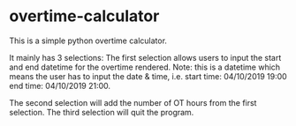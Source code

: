 # overtime-calculator
This is a simple python overtime calculator.

It mainly has 3 selections: 
The first selection allows users to input the start and end datetime for the overtime rendered.
Note: this is a datetime which means the user has to input the date & time, i.e. start time: 04/10/2019 19:00
end time: 04/10/2019 21:00.

The second selection will add the number of OT hours from the first selection.
The third selection will quit the program.
